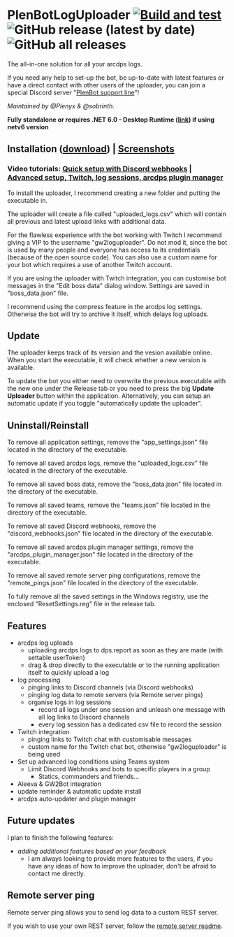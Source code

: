 # PlenBotLogUploader [![Build and test](https://github.com/HardstuckGuild/PlenBotLogUploader/actions/workflows/build-and-test.yml/badge.svg?branch=main)](https://github.com/HardstuckGuild/PlenBotLogUploader/actions/workflows/build-and-test.yml) ![GitHub release (latest by date)](https://img.shields.io/github/downloads/HardstuckGuild/PlenBotLogUploader/latest/total?label=latest%20release%20downloads&style=flat-square) ![GitHub all releases](https://img.shields.io/github/downloads/HardstuckGuild/PlenBotLogUploader/total?label=total%20downloads&style=flat-square)
The all-in-one solution for all your arcdps logs.

If you need any help to set-up the bot, be up-to-date with latest features or have a direct contact with other users of the uploader, you can join a special Discord server "[PlenBot support line](https://discord.gg/khMDaym)"!

*Maintained by @Plenyx & @sobrinth.*

**Fully standalone or requires .NET 6.0 - Desktop Runtime ([link](https://dotnet.microsoft.com/en-us/download/dotnet/6.0)) if using netv6 version**

## Installation ([download](https://github.com/HardstuckGuild/PlenBotLogUploader/releases)) | [Screenshots](https://plenbot.net/uploader/?utm_source=github&utm_medium=referral&utm_campaign=readme)

### **Video tutorials:** [Quick setup with Discord webhooks](https://www.youtube.com/watch?v=EsMy0yKdjXk) | [Advanced setup, Twitch, log sessions, arcdps plugin manager](https://www.youtube.com/watch?v=plGFNL4kuZY)

To install the uploader, I recommend creating a new folder and putting the executable in.

The uploader will create a file called "uploaded_logs.csv" which will contain all previous and latest upload links with additional data.

For the flawless experience with the bot working with Twitch I recommend giving a VIP to the username "gw2loguploader". Do not mod it, since the bot is used by many people and everyone has access to its credentials (because of the open source code). You can also use a custom name for your bot which requires a use of another Twitch account.

If you are using the uploader with Twitch integration, you can customise bot messages in the "Edit boss data" dialog window. Settings are saved in "boss_data.json" file.

I recommend using the compress feature in the arcdps log settings. Otherwise the bot will try to archive it itself, which delays log uploads.

## Update
The uploader keeps track of its version and the vesion available online.
When you start the executable, it will check whether a new version is available.

To update the bot you either need to overwrite the previous executable with the new one under the Release tab or you need to press the big **Update Uploader** button within the application. Alternatively, you can setup an automatic update if you toggle "automatically update the uploader".

## Uninstall/Reinstall
To remove all application settings, remove the "app_settings.json" file located in the directory of the executable.

To remove all saved arcdps logs, remove the "uploaded_logs.csv" file located in the directory of the executable.

To remove all saved boss data, remove the "boss_data.json" file located in the directory of the executable.

To remove all saved teams, remove the "teams.json" file located in the directory of the executable.

To remove all saved Discord webhooks, remove the "discord_webhooks.json" file located in the directory of the executable.

To remove all saved arcdps plugin manager settings, remove the "arcdps_plugin_manager.json" file located in the directory of the executable.

To remove all saved remote server ping configurations, remove the "remote_pings.json" file located in the directory of the executable.

To fully remove all the saved settings in the Windows registry, use the enclosed "ResetSettings.reg" file in the release tab.

## Features
* arcdps log uploads
  * uploading arcdps logs to dps.report as soon as they are made (with settable userToken)
  * drag & drop directly to the executable or to the running application itself to quickly upload a log
* log processing
  * pinging links to Discord channels (via Discord webhooks)
  * pinging log data to remote servers (via Remote server pings)
  * organise logs in log sessions
    * record all logs under one session and unleash one message with all log links to Discord channels
    * every log session has a dedicated csv file to record the session
* Twitch integration
  * pinging links to Twitch chat with customisable messages
  * custom name for the Twitch chat bot, otherwise "gw2loguploader" is being used
* Set up advanced log conditions using Teams system
  * Limit Discord Webhooks and bots to specific players in a group
    * Statics, commanders and friends...
* Aleeva & GW2Bot integration
* update reminder & automatic update install
* arcdps auto-updater and plugin manager

## Future updates
I plan to finish the following features:
* *adding additional features based on your feedback*
  * I am always looking to provide more features to the users, if you have any ideas of how to improve the uploader, don't be afraid to contact me directly.

## Remote server ping
Remote server ping allows you to send log data to a custom REST server.

If you wish to use your own REST server, follow the [remote server readme](https://github.com/HardstuckGuild/PlenBotLogUploader/blob/main/remote-server/README.md).
